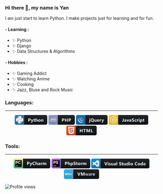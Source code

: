 ### Hi there 👋, my name is Yan
I am just start to learn Python.
I make projects just for learning and for fun.

#### - Learning :
- ✨ Python
- ✨ Django
- ✨ Data Structures & Algorithms

#### - Hobbies : 
- ✨ Gaming Addict
- ✨ Watching Anime
- ✨ Cooking
- ✨ Jazz, Bluse and Rock Music

### Languages:
---
<p align="center">
<img src="data/python.png" alt="python">
<img src="data/php.png" alt="php">
<img src="data/jquery.png" alt="jquery">
<img src="data/js.png" alt="js">
<img src="data/html.png" alt="html">
</p>

### Tools:
---
<p align="center">
<img src="data/jetbrains_pycharm.png" alt="jetbrains_pycharm">
<img src="data/jetbrains_phpstorm.png" alt="jetbrains_phpstorm">
<img src="data/visualstudio_code.png" alt="visualstudio_code">
<img src="data/vmware.png" alt="vmware">
</p>

![Profile views](https://gpvc.arturio.dev/Loneman)
<!-- For more icons please follow  https://github.com/MikeCodesDotNET/ColoredBadges -->
